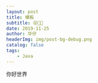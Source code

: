 ```yaml
---
layout: post
title: 模板
subtitle: 😝💁🤓
date: 2019-11-25
author: 华仔
headerImg: img/post-bg-debug.png
catalog: false
tags: 
    - Java
---
```


你好世界